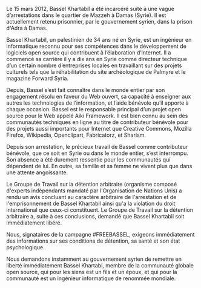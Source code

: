 Le 15 mars 2012, Bassel Khartabil a été incarcéré suite à une vague d’arrestations dans le quartier de Mazzeh à Damas (Syrie). Il est actuellement retenu prisonnier, par le gouvernement syrien, dans la prison d'Adra à Damas.

Bassel Khartabil, un palestinien de 34 ans né en Syrie, est un ingénieur en informatique reconnu pour ses compétences dans le développement de logiciels open source qui contribuent à l’élaboration d’Internet. Il a commencé sa carrière il y a dix ans en Syrie comme directeur technique d’un certain nombre d’entreprises locales en travaillant sur des projets culturels tels que la réhabilitation du site archéologique de Palmyre et le magazine Forward Syria.

Depuis, Bassel s’est fait connaître dans le monde entier par son engagement résolu en faveur du Web ouvert, sa capacité à enseigner aux autres les technologies de l’information, et l’aide bénévole qu’il apporte à chaque occasion. Bassel est le responsable principal d’un projet open source pour le Web appelé Aiki Framework. Il est bien connu au sein des communautés techniques en ligne au titre de contributeur bénévole pour des projets aussi importants pour Internet que Creative Commons, Mozilla Firefox, Wikipedia, Openclipart, Fabricatorz, et Sharism.

Depuis son arrestation, le précieux travail de Bassel comme contributeur bénévole, que ce soit en Syrie ou dans le monde entier, s’est interrompu. Son absence a été durement ressentie pour les communautés qui dépendent de lui. En outre, sa famille et sa femme ne vivent plus que dans une attente angoissante.

Le Groupe de Travail sur la détention arbitraire (organisme composé d'experts indépendants mandaté par l'Organisation de Nations Unis) a rendu un avis concluant au caractère arbitraire de l'arrestation et de l'emprisonnement de Bassel Khartabil ainsi qu'a la violation du droit international que ceux-ci constituent. Le Groupe de Travail sur la détention arbitraire a, suite à ces conclusions, demandé que Bassel Khartabil soit immédiatement libéré.

Nous, signataires de la campagne #FREEBASSEL, exigeons immédiatement des informations sur ses conditions de détention, sa santé et son état psychologique.

Nous demandons instamment au gouvernement syrien de remettre en liberté immédiatement Bassel Khartabi, membre de la communauté globale open source, qui pour les siens est un fils et un époux, et qui pour la communauté est un ingénieur informatique de renommée mondiale.

&#x20;<!-- (Traduction Framalang : Goofy et Ju) Creative Commons By-Sa. http://www.framablog.org/index.php/post/2012/07/03/free-bassel-khartabil -->
